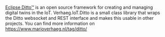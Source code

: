[Eclipse Ditto™](https://www.eclipse.org/ditto/) is an open source framework for creating and managing digital twins in the IoT. Verhaeg.IoT.Ditto is a small class library that wraps the Ditto websocket and REST interface and makes this usable in other projects. You can find more information on https://www.marioverhaeg.nl/tag/ditto/
